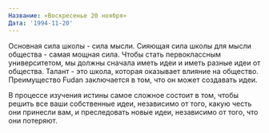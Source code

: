 ```yaml
---
Название: «Воскресенье 20 ноября»
Дата: '1994-11-20'
---
```


Основная сила школы - сила мысли. Сияющая сила школы для мысли общества - самая мощная сила. Чтобы стать первоклассным университетом, мы должны сначала иметь идеи и иметь разные идеи от общества. Талант - это школа, которая оказывает влияние на общество. Преимущество Fudan заключается в том, что он может создавать идеи.

В процессе изучения истины самое сложное состоит в том, чтобы решить все ваши собственные идеи, независимо от того, какую честь они принесли вам, и преследовать новые идеи, независимо от того, что они потеряют.

